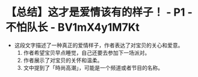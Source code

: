 # 【总结】这才是爱情该有的样子！ - P1 - 不怕队长 - BV1mX4y1M7Kt

-   这段文字描述了一种真正的爱情样子，作者表达了对宝贝的关心和爱意。
    1.  作者希望宝贝早点睡觉，自己还要去参加下一场派对。
    2.  作者展示了对宝贝的关怀和温柔。
    3.  文中提到了「時尚高潮」，可能是一个频道或者节目的名称。